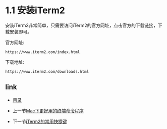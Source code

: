 # 1.1 安装iTerm2

安装iTerm2非常简单，只需要访问iTerm2的官方网址，点击官方的下载链接，下载安装即可。

官方网址:

```url
https://www.iterm2.com/index.html
```

下载地址:

```url
https://www.iterm2.com/downloads.html
```

## link

* [目录](README.md)

* 上一节[Mac下更好用的终端命令程序](01.0.md)

* 下一节[iTerm2的常用快捷键](01.2.md)
